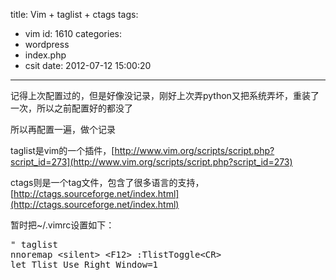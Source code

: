 title: Vim + taglist + ctags
tags:
  - vim
id: 1610
categories:
  - wordpress
  - index.php
  - csit
date: 2012-07-12 15:00:20
---

记得上次配置过的，但是好像没记录，刚好上次弄python又把系统弄坏，重装了一次，所以之前配置好的都没了

所以再配置一遍，做个记录

taglist是vim的一个插件，[http://www.vim.org/scripts/script.php?script_id=273](http://www.vim.org/scripts/script.php?script_id=273)

ctags则是一个tag文件，包含了很多语言的支持，[http://ctags.sourceforge.net/index.html](http://ctags.sourceforge.net/index.html)

暂时把~/.vimrc设置如下：
<pre>" taglist
nnoremap &lt;silent&gt; &lt;F12&gt; :TlistToggle&lt;CR&gt;
let Tlist_Use_Right_Window=1</pre>
